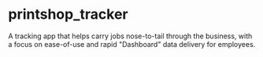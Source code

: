 # printshop_tracker
A tracking app that helps carry jobs nose-to-tail through the business, with a focus on ease-of-use and rapid "Dashboard" data delivery for employees. 
